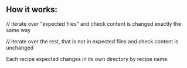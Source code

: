 ## How it works:

// iterate over "expected files" and check content is changed exactly the same way

// iterate over the rest, that is not in expected files and check content is unchanged

Each recipe expected changes in its own directory by recipe name.
